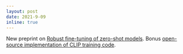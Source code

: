 ```yaml
---
layout: post
date: 2021-9-09
inline: true
---
```


New preprint on [Robust fine-tuning of zero-shot models](https://arxiv.org/abs/2109.01903). Bonus [open-source implementation
of CLIP training code](https://github.com/mlfoundations/open_clip). 
